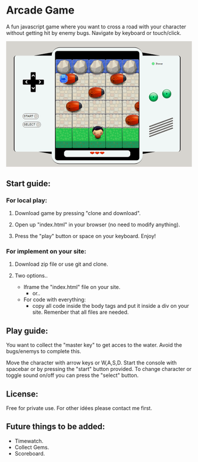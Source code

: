 # Arcade Game

A fun javascript game where you want to cross a road with your character without getting hit by enemy bugs. Navigate by keyboard or touch/click.

![ingame image](images/gamePrint.png)

## Start guide:

### For local play:
1. Download game by pressing "clone and download".

2. Open up "index.html" in your browser (no need to modify anything).

3. Press the "play" button or space on your keyboard. Enjoy!

### For implement on your site:
1. Download zip file or use git and clone.

2. Two options..
   - Iframe the "index.html" file on your site.
   	 - or..
   - For code with everything:
     - copy all code inside the body tags and put it inside a div on your site. Remenber that all files are needed.

## Play guide:

You want to collect the "master key" to get acces to the water.
Avoid the bugs/enemys to complete this.

Move the character with arrow keys or W,A,S,D.
Start the console with spacebar or by pressing the "start" button provided.
To change character or toggle sound on/off you can press the "select" button.

## License: 
Free for private use. For other idées please contact me first.

## Future things to be added:
- Timewatch.
- Collect Gems.
- Scoreboard.